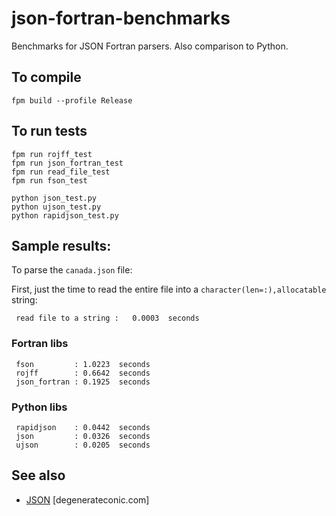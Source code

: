 # json-fortran-benchmarks
Benchmarks for JSON Fortran parsers. Also comparison to Python.

## To compile

```
fpm build --profile Release
```

## To run tests

```
fpm run rojff_test         
fpm run json_fortran_test
fpm run read_file_test
fpm run fson_test

python json_test.py
python ujson_test.py
python rapidjson_test.py
```

## Sample results:

To parse the `canada.json` file:

First, just the time to read the entire file into a `character(len=:),allocatable` string:
```
 read file to a string :   0.0003  seconds
```

### Fortran libs
```
 fson         : 1.0223  seconds
 rojff        : 0.6642  seconds
 json_fortran : 0.1925  seconds
```

### Python libs
```
 rapidjson    : 0.0442  seconds
 json         : 0.0326  seconds
 ujson        : 0.0205  seconds
```


## See also
 * [JSON](https://degenerateconic.com/json.html) [degenerateconic.com]